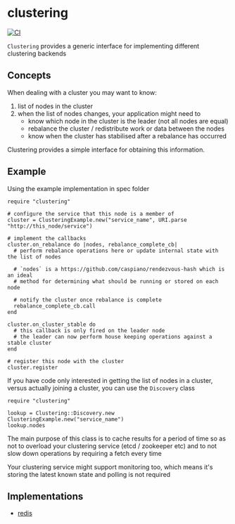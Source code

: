 # clustering

[![CI](https://github.com/place-labs/clustering/actions/workflows/ci.yml/badge.svg)](https://github.com/place-labs/clustering/actions/workflows/ci.yml)

`Clustering` provides a generic interface for implementing different clustering backends


## Concepts

When dealing with a cluster you may want to know:

1. list of nodes in the cluster
2. when the list of nodes changes, your application might need to
   - know which node in the cluster is the leader (not all nodes are equal)
   - rebalance the cluster / redistribute work or data between the nodes
   - know when the cluster has stabilised after a rebalance has occurred

Clustering provides a simple interface for obtaining this information.


## Example

Using the example implementation in spec folder

```crystal
require "clustering"

# configure the service that this node is a member of
cluster = ClusteringExample.new("service_name", URI.parse "http://this_node/service")

# implement the callbacks
cluster.on_rebalance do |nodes, rebalance_complete_cb|
  # perform rebalance operations here or update internal state with the list of nodes

  # `nodes` is a https://github.com/caspiano/rendezvous-hash which is an ideal
  # method for determining what should be running or stored on each node

  # notify the cluster once rebalance is complete
  rebalance_complete_cb.call
end

cluster.on_cluster_stable do
  # this callback is only fired on the leader node
  # the leader can now perform house keeping operations against a stable cluster
end

# register this node with the cluster
cluster.register

```

If you have code only interested in getting the list of nodes in a cluster,
versus actually joining a cluster, you can use the `Discovery` class

```crystal
require "clustering"

lookup = Clustering::Discovery.new ClusteringExample.new("service_name")
lookup.nodes

```

The main purpose of this class is to cache results for a period of time so as
not to overload your clustering service (etcd / zookeeper etc) and to not slow
down operations by requiring a fetch every time

Your clustering service might support monitoring too, which means it's storing
the latest known state and polling is not required


## Implementations

* [redis](https://github.com/place-labs/redis_service_manager)
